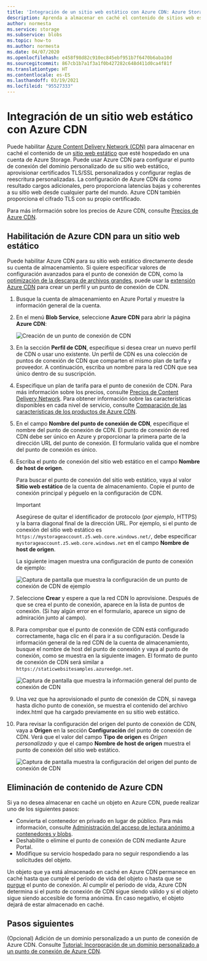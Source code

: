 ```yaml
---
title: 'Integración de un sitio web estático con Azure CDN: Azure Storage'
description: Aprenda a almacenar en caché el contenido de sitios web estáticos de una cuenta de Azure Storage mediante Azure Content Delivery Network (CDN).
author: normesta
ms.service: storage
ms.subservice: blobs
ms.topic: how-to
ms.author: normesta
ms.date: 04/07/2020
ms.openlocfilehash: e458f98d82c910ec845ebf951b7f6470b6aba10d
ms.sourcegitcommit: 867cb1b7a1f3a1f0b427282c648d411d0ca4f81f
ms.translationtype: HT
ms.contentlocale: es-ES
ms.lasthandoff: 03/19/2021
ms.locfileid: "95527333"
---
```

# <a name="integrate-a-static-website-with-azure-cdn"></a>Integración de un sitio web estático con Azure CDN

Puede habilitar [Azure Content Delivery Network (CDN)](../../cdn/cdn-overview.md) para almacenar en caché el contenido de un [sitio web estático](storage-blob-static-website.md) que esté hospedado en una cuenta de Azure Storage. Puede usar Azure CDN para configurar el punto de conexión del dominio personalizado de su sitio web estático, aprovisionar certificados TLS/SSL personalizados y configurar reglas de reescritura personalizadas. La configuración de Azure CDN da como resultado cargos adicionales, pero proporciona latencias bajas y coherentes a su sitio web desde cualquier parte del mundo. Azure CDN también proporciona el cifrado TLS con su propio certificado. 

Para más información sobre los precios de Azure CDN, consulte [Precios de Azure CDN](https://azure.microsoft.com/pricing/details/cdn/).

## <a name="enable-azure-cdn-for-your-static-website"></a>Habilitación de Azure CDN para un sitio web estático

Puede habilitar Azure CDN para su sitio web estático directamente desde su cuenta de almacenamiento. Si quiere especificar valores de configuración avanzados para el punto de conexión de CDN, como la [optimización de la descarga de archivos grandes](../../cdn/cdn-optimization-overview.md#large-file-download), puede usar la [extensión Azure CDN](../../cdn/cdn-create-new-endpoint.md) para crear un perfil y un punto de conexión de CDN.

1. Busque la cuenta de almacenamiento en Azure Portal y muestre la información general de la cuenta.

1. En el menú **Blob Service**, seleccione **Azure CDN** para abrir la página **Azure CDN**:

    ![Creación de un punto de conexión de CDN](media/storage-blob-static-website-custom-domain/cdn-storage-new.png)

1. En la sección **Perfil de CDN**, especifique si desea crear un nuevo perfil de CDN o usar uno existente. Un perfil de CDN es una colección de puntos de conexión de CDN que comparten el mismo plan de tarifa y proveedor. A continuación, escriba un nombre para la red CDN que sea único dentro de su suscripción.

1. Especifique un plan de tarifa para el punto de conexión de CDN. Para más información sobre los precios, consulte [Precios de Content Delivery Network](https://azure.microsoft.com/pricing/details/cdn/). Para obtener información sobre las características disponibles en cada nivel de servicio, consulte [Comparación de las características de los productos de Azure CDN](../../cdn/cdn-features.md).

1. En el campo **Nombre del punto de conexión de CDN**, especifique el nombre del punto de conexión de CDN. El punto de conexión de red CDN debe ser único en Azure y proporcionar la primera parte de la dirección URL del punto de conexión. El formulario valida que el nombre del punto de conexión es único.

1. Escriba el punto de conexión del sitio web estático en el campo **Nombre de host de origen**. 

   Para buscar el punto de conexión del sitio web estático, vaya al valor **Sitio web estático** de la cuenta de almacenamiento.  Copie el punto de conexión principal y péguelo en la configuración de CDN.

   > [!IMPORTANT]
   > Asegúrese de quitar el identificador de protocolo (*por ejemplo*, HTTPS) y la barra diagonal final de la dirección URL. Por ejemplo, si el punto de conexión del sitio web estático es `https://mystorageaccount.z5.web.core.windows.net/`, debe especificar `mystorageaccount.z5.web.core.windows.net` en el campo **Nombre de host de origen**.

   La siguiente imagen muestra una configuración de punto de conexión de ejemplo:

   ![Captura de pantalla que muestra la configuración de un punto de conexión de CDN de ejemplo](media/storage-blob-static-website-custom-domain/add-cdn-endpoint.png)

1. Seleccione **Crear** y espere a que la red CDN lo aprovisione. Después de que se crea el punto de conexión, aparece en la lista de puntos de conexión. (Si hay algún error en el formulario, aparece un signo de admiración junto al campo).

1. Para comprobar que el punto de conexión de CDN está configurado correctamente, haga clic en él para ir a su configuración. Desde la información general de la red CDN de la cuenta de almacenamiento, busque el nombre de host del punto de conexión y vaya al punto de conexión, como se muestra en la siguiente imagen. El formato de punto de conexión de CDN será similar a `https://staticwebsitesamples.azureedge.net`.

    ![Captura de pantalla que muestra la información general del punto de conexión de CDN](media/storage-blob-static-website-custom-domain/verify-cdn-endpoint.png)

1. Una vez que ha aprovisionado el punto de conexión de CDN, si navega hasta dicho punto de conexión, se muestra el contenido del archivo index.html que ha cargado previamente en su sitio web estático.

1. Para revisar la configuración del origen del punto de conexión de CDN, vaya a **Origen** en la sección **Configuración** del punto de conexión de CDN. Verá que el valor del campo **Tipo de origen** es *Origen personalizado* y que el campo **Nombre de host de origen** muestra el punto de conexión del sitio web estático.

    ![Captura de pantalla muestra la configuración del origen del punto de conexión de CDN](media/storage-blob-static-website-custom-domain/verify-cdn-origin.png)

## <a name="remove-content-from-azure-cdn"></a>Eliminación de contenido de Azure CDN

Si ya no desea almacenar en caché un objeto en Azure CDN, puede realizar uno de los siguientes pasos:

* Convierta el contenedor en privado en lugar de público. Para más información, consulte [Administración del acceso de lectura anónimo a contenedores y blobs](./anonymous-read-access-configure.md).
* Deshabilite o elimine el punto de conexión de CDN mediante Azure Portal.
* Modifique su servicio hospedado para no seguir respondiendo a las solicitudes del objeto.

Un objeto que ya está almacenado en caché en Azure CDN permanece en caché hasta que cumple el período de vida del objeto o hasta que se [purgue](../../cdn/cdn-purge-endpoint.md) el punto de conexión. Al cumplir el período de vida, Azure CDN determina si el punto de conexión de CDN sigue siendo válido y si el objeto sigue siendo accesible de forma anónima. En caso negativo, el objeto dejará de estar almacenado en caché.

## <a name="next-steps"></a>Pasos siguientes

(Opcional) Adición de un dominio personalizado a un punto de conexión de Azure CDN. Consulte [Tutorial: Incorporación de un dominio personalizado a un punto de conexión de Azure CDN](../../cdn/cdn-map-content-to-custom-domain.md).